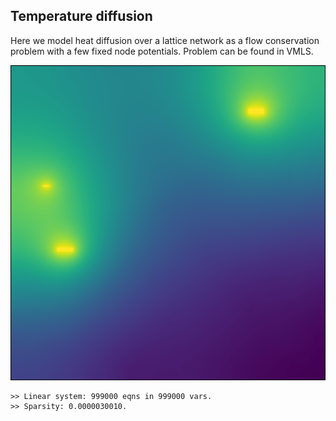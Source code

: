 ## Temperature diffusion

Here we model heat diffusion over a lattice network
as a flow conservation problem with a few fixed
node potentials. Problem can be found in VMLS.

![Diffusion](/diffusion.png)

```
>> Linear system: 999000 eqns in 999000 vars.
>> Sparsity: 0.0000030010.
```
